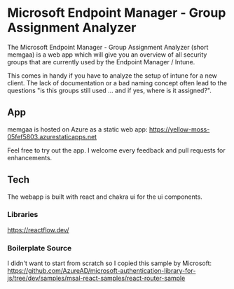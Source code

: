 # Microsoft Endpoint Manager - Group Assignment Analyzer

The Microsoft Endpoint Manager - Group Assignment Analyzer (short memgaa) is a web app which will give you an overview of all security groups that are currently used by the Endpoint Manager / Intune.

This comes in handy if you have to analyze the setup of intune for a new client.
The lack of documentation or a bad naming concept often lead to the questions "is this groups still used ... and if yes, where is it assigned?".

## App
memgaa is hosted on Azure as a static web app:
https://yellow-moss-05fef5803.azurestaticapps.net

Feel free to try out the app.
I welcome every feedback and pull requests for enhancements.


## Tech
The webapp is built with react and chakra ui for the ui components.

### Libraries
https://reactflow.dev/

### Boilerplate Source
I didn't want to start from scratch so I copied this sample by Microsoft: https://github.com/AzureAD/microsoft-authentication-library-for-js/tree/dev/samples/msal-react-samples/react-router-sample

